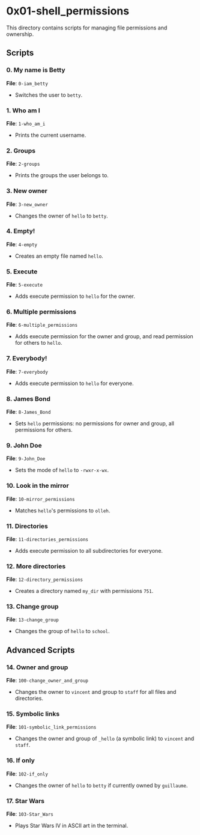 # 0x01-shell_permissions

This directory contains scripts for managing file permissions and ownership.

## Scripts

### 0. My name is Betty
**File**: `0-iam_betty`
- Switches the user to `betty`.

### 1. Who am I
**File**: `1-who_am_i`
- Prints the current username.

### 2. Groups
**File**: `2-groups`
- Prints the groups the user belongs to.

### 3. New owner
**File**: `3-new_owner`
- Changes the owner of `hello` to `betty`.

### 4. Empty!
**File**: `4-empty`
- Creates an empty file named `hello`.

### 5. Execute
**File**: `5-execute`
- Adds execute permission to `hello` for the owner.

### 6. Multiple permissions
**File**: `6-multiple_permissions`
- Adds execute permission for the owner and group, and read permission for others to `hello`.

### 7. Everybody!
**File**: `7-everybody`
- Adds execute permission to `hello` for everyone.

### 8. James Bond
**File**: `8-James_Bond`
- Sets `hello` permissions: no permissions for owner and group, all permissions for others.

### 9. John Doe
**File**: `9-John_Doe`
- Sets the mode of `hello` to `-rwxr-x-wx`.

### 10. Look in the mirror
**File**: `10-mirror_permissions`
- Matches `hello`'s permissions to `olleh`.

### 11. Directories
**File**: `11-directories_permissions`
- Adds execute permission to all subdirectories for everyone.

### 12. More directories
**File**: `12-directory_permissions`
- Creates a directory named `my_dir` with permissions `751`.

### 13. Change group
**File**: `13-change_group`
- Changes the group of `hello` to `school`.

## Advanced Scripts

### 14. Owner and group
**File**: `100-change_owner_and_group`
- Changes the owner to `vincent` and group to `staff` for all files and directories.

### 15. Symbolic links
**File**: `101-symbolic_link_permissions`
- Changes the owner and group of `_hello` (a symbolic link) to `vincent` and `staff`.

### 16. If only
**File**: `102-if_only`
- Changes the owner of `hello` to `betty` if currently owned by `guillaume`.

### 17. Star Wars
**File**: `103-Star_Wars`
- Plays Star Wars IV in ASCII art in the terminal.

